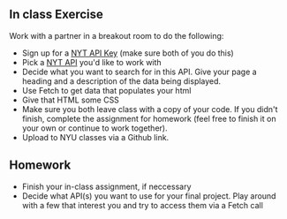 
## In class Exercise

Work with a partner in a breakout room to do the following:

  * Sign up for a [NYT API Key](https://developer.nytimes.com/get-started) (make sure both of you do this)
  * Pick a [NYT API](https://developer.nytimes.com/get-started) you'd like to work with
  * Decide what you want to search for in this API. Give your page a heading and a description of the data being displayed.
  * Use Fetch to get data that populates your html
  * Give that HTML some CSS
  * Make sure you both leave class with a copy of your code. If you didn't finish, complete the assignment for homework (feel free to finish it on your own or continue to work together).
  * Upload to NYU classes via a Github link.

## Homework
  * Finish your in-class assignment, if neccessary
  * Decide what API(s) you want to use for your final project. Play around with a few that interest you and try to access them via a Fetch call